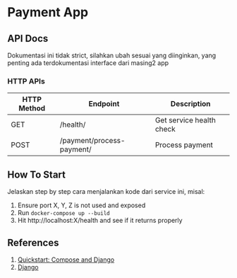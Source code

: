 # Payment App

## API Docs

Dokumentasi ini tidak strict, silahkan ubah sesuai yang diinginkan, yang penting ada terdokumentasi interface dari masing2 app

### HTTP APIs

| HTTP Method | Endpoint                  | Description              |
| ----------- | ------------------------- | ------------------------ |
| GET         | /health/                  | Get service health check |
| POST        | /payment/process-payment/ | Process payment          |

## How To Start

Jelaskan step by step cara menjalankan kode dari service ini, misal:

1. Ensure port X, Y, Z is not used and exposed
2. Run `docker-compose up --build`
3. Hit http://localhost:X/health and see if it returns properly

## References

1.  [Quickstart: Compose and Django](https://github.com/docker/awesome-compose/tree/master/official-documentation-samples/django/#readme)
2.  [Django](https://www.djangoproject.com)
